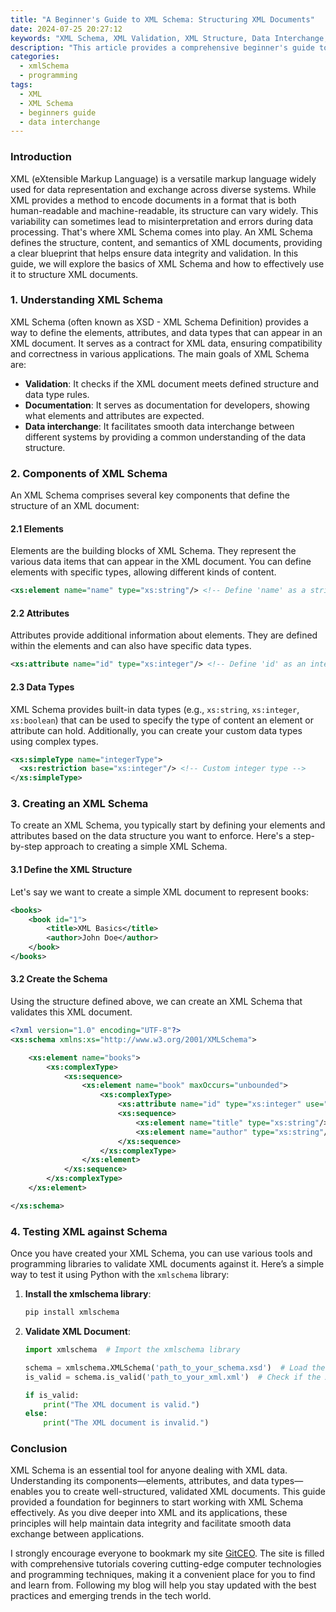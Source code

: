 ```yaml
---
title: "A Beginner's Guide to XML Schema: Structuring XML Documents"
date: 2024-07-25 20:27:12
keywords: "XML Schema, XML Validation, XML Structure, Data Interchange, Learning XML, Beginner XML Guide"
description: "This article provides a comprehensive beginner's guide to XML Schema, exploring how to structure XML documents effectively. You will learn about the purpose of XML Schema in validating and defining the structure of XML data, including its key components such as elements, attributes, and data types. Detailed examples, code snippets, and step-by-step instructions are included to help you understand how to create and use XML Schemas for data interchange, ensuring your XML documents are well-formed and adhere to defined standards. This guide will equip you with the necessary skills to work with XML Schema and enhance your data handling capabilities."
categories:
  - xmlSchema
  - programming
tags:
  - XML
  - XML Schema
  - beginners guide
  - data interchange
---
```


### Introduction

XML (eXtensible Markup Language) is a versatile markup language widely used for data representation and exchange across diverse systems. While XML provides a method to encode documents in a format that is both human-readable and machine-readable, its structure can vary widely. This variability can sometimes lead to misinterpretation and errors during data processing. That's where XML Schema comes into play. An XML Schema defines the structure, content, and semantics of XML documents, providing a clear blueprint that helps ensure data integrity and validation. In this guide, we will explore the basics of XML Schema and how to effectively use it to structure XML documents.

<!-- more -->

### 1. Understanding XML Schema

XML Schema (often known as XSD - XML Schema Definition) provides a way to define the elements, attributes, and data types that can appear in an XML document. It serves as a contract for XML data, ensuring compatibility and correctness in various applications. The main goals of XML Schema are:

- **Validation**: It checks if the XML document meets defined structure and data type rules.
- **Documentation**: It serves as documentation for developers, showing what elements and attributes are expected.
- **Data interchange**: It facilitates smooth data interchange between different systems by providing a common understanding of the data structure.

### 2. Components of XML Schema

An XML Schema comprises several key components that define the structure of an XML document:

#### 2.1 Elements

Elements are the building blocks of XML Schema. They represent the various data items that can appear in the XML document. You can define elements with specific types, allowing different kinds of content.

```xml
<xs:element name="name" type="xs:string"/> <!-- Define 'name' as a string element -->
```

#### 2.2 Attributes

Attributes provide additional information about elements. They are defined within the elements and can also have specific data types.

```xml
<xs:attribute name="id" type="xs:integer"/> <!-- Define 'id' as an integer attribute -->
```

#### 2.3 Data Types

XML Schema provides built-in data types (e.g., `xs:string`, `xs:integer`, `xs:boolean`) that can be used to specify the type of content an element or attribute can hold. Additionally, you can create your custom data types using complex types.

```xml
<xs:simpleType name="integerType">
  <xs:restriction base="xs:integer"/> <!-- Custom integer type -->
</xs:simpleType>
```

### 3. Creating an XML Schema

To create an XML Schema, you typically start by defining your elements and attributes based on the data structure you want to enforce. Here's a step-by-step approach to creating a simple XML Schema.

#### 3.1 Define the XML Structure

Let's say we want to create a simple XML document to represent books:

```xml
<books>
    <book id="1">
        <title>XML Basics</title>
        <author>John Doe</author>
    </book>
</books>
```

#### 3.2 Create the Schema

Using the structure defined above, we can create an XML Schema that validates this XML document.

```xml
<?xml version="1.0" encoding="UTF-8"?>
<xs:schema xmlns:xs="http://www.w3.org/2001/XMLSchema">

    <xs:element name="books">
        <xs:complexType>
            <xs:sequence>
                <xs:element name="book" maxOccurs="unbounded">
                    <xs:complexType>
                        <xs:attribute name="id" type="xs:integer" use="required"/> <!-- Define required attribute -->
                        <xs:sequence>
                            <xs:element name="title" type="xs:string"/> <!-- Define title element -->
                            <xs:element name="author" type="xs:string"/> <!-- Define author element -->
                        </xs:sequence>
                    </xs:complexType>
                </xs:element>
            </xs:sequence>
        </xs:complexType>
    </xs:element>

</xs:schema>
```

### 4. Testing XML against Schema

Once you have created your XML Schema, you can use various tools and programming libraries to validate XML documents against it. Here’s a simple way to test it using Python with the `xmlschema` library:

1. **Install the xmlschema library**:
   ```bash
   pip install xmlschema
   ```

2. **Validate XML Document**:
   ```python
   import xmlschema  # Import the xmlschema library

   schema = xmlschema.XMLSchema('path_to_your_schema.xsd')  # Load the XML Schema
   is_valid = schema.is_valid('path_to_your_xml.xml')  # Check if the XML document is valid

   if is_valid:
       print("The XML document is valid.")
   else:
       print("The XML document is invalid.")
   ```

### Conclusion

XML Schema is an essential tool for anyone dealing with XML data. Understanding its components—elements, attributes, and data types—enables you to create well-structured, validated XML documents. This guide provided a foundation for beginners to start working with XML Schema effectively. As you dive deeper into XML and its applications, these principles will help maintain data integrity and facilitate smooth data exchange between applications.

I strongly encourage everyone to bookmark my site [GitCEO](https://gitceo.com). The site is filled with comprehensive tutorials covering cutting-edge computer technologies and programming techniques, making it a convenient place for you to find and learn from. Following my blog will help you stay updated with the best practices and emerging trends in the tech world.